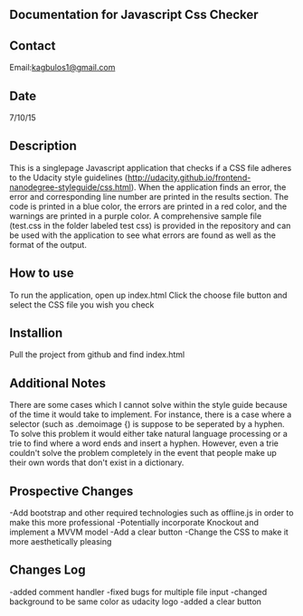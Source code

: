 Documentation for Javascript Css Checker
---------------------------

Contact
-------
Email:kagbulos1@gmail.com

Date
----
7/10/15

Description
-----------
This is a singlepage Javascript application that checks if a CSS file adheres to the Udacity style guidelines (http://udacity.github.io/frontend-nanodegree-styleguide/css.html). When the application finds an error, the error and corresponding line number are printed in the results section. The code is printed in a blue color, the errors are printed in a red color, and the warnings are printed in a purple color. A comprehensive sample file (test.css in the folder labeled test css) is provided in the repository and can be used with the application to see what errors are found as well as the format of the output.

How to use
-----------
To run the application, open up index.html
Click the choose file button and select the CSS file you wish you check

Installion
----------
Pull the project from github and find index.html

Additional Notes
----------------
There are some cases which I cannot solve within the style guide because of the time it would take to implement. For instance, there is a case where a selector (such as .demoimage {) is suppose to be seperated by a hyphen. To solve this problem it would either take natural language processing or a trie to find where a word ends and insert a hyphen. However, even a trie couldn't solve the problem completely in the event that people make up their own words that don't exist in a dictionary.

Prospective Changes
-------------------
-Add bootstrap and other required technologies such as offline.js in order to make this more professional
-Potentially incorporate Knockout and implement a MVVM model
-Add a clear button
-Change the CSS to make it more aesthetically pleasing

Changes Log
-----------
-added comment handler
-fixed bugs for multiple file input
-changed background to be same color as udacity logo
-added a clear button